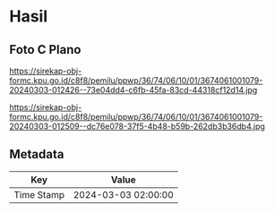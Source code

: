 # Hasil

## Foto C Plano

https://sirekap-obj-formc.kpu.go.id/c8f8/pemilu/ppwp/36/74/06/10/01/3674061001079-20240303-012426--73e04dd4-c6fb-45fa-83cd-44318cf12d14.jpg

https://sirekap-obj-formc.kpu.go.id/c8f8/pemilu/ppwp/36/74/06/10/01/3674061001079-20240303-012509--dc76e078-37f5-4b48-b59b-262db3b36db4.jpg


## Metadata

| Key        | Value               |
| ---------- | ------------------- |
| Time Stamp | 2024-03-03 02:00:00 |



